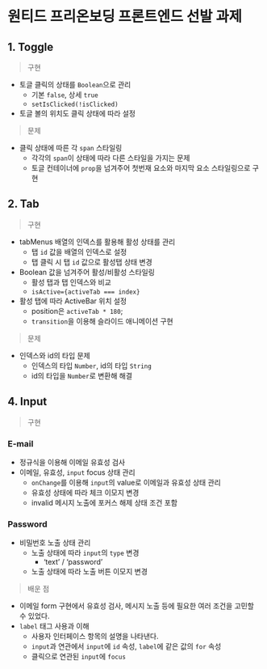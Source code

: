 # 원티드 프리온보딩 프론트엔드 선발 과제

## 1. Toggle

> 구현

- 토글 클릭의 상태를 `Boolean`으로 관리
  - 기본 `false`, 상세 `true`
  - `setIsClicked(!isClicked)`
- 토글 볼의 위치도 클릭 상태에 따라 설정

> 문제

- 클릭 상태에 따른 각 `span` 스타일링
  - 각각의 `span`이 상태에 따라 다른 스타일을 가지는 문제
  - 토글 컨테이너에 `prop`을 넘겨주어 첫번재 요소와 마지막 요소 스타일링으로 구현

## 2. Tab

> 구현

- tabMenus 배열의 인덱스를 활용해 활성 상태를 관리
  - 탭 `id` 값을 배열의 인덱스로 설정
  - 탭 클릭 시 탭 `id` 값으로 활성탭 상태 변경
- Boolean 값을 넘겨주어 활성/비활성 스타일링
  - 활성 탭과 탭 인덱스와 비교
  - `isActive={activeTab === index}`
- 활성 탭에 따라 ActiveBar 위치 설정
  - position은 `activeTab * 180`;
  - `transition`을 이용해 슬라이드 애니메이션 구현

> 문제

- 인덱스와 id의 타입 문제
  - 인덱스의 타입 `Number`, id의 타입 `String`
  - id의 타입을 `Number`로 변환해 해결

## 4. Input

> 구현

### E-mail

- 정규식을 이용해 이메일 유효성 검사
- 이메일, 유효성, `input` focus 상태 관리
  - `onChange`를 이용해 `input`의 value로 이메일과 유효성 상태 관리
  - 유효성 상태에 따라 체크 이모지 변경
  - invalid 메시지 노출에 포커스 해제 상태 조건 포함

### Password

- 비밀번호 노출 상태 관리
  - 노출 상태에 따라 `input`의 `type` 변경
    - ‘text’ / ‘password’
  - 노출 상태에 따라 노출 버튼 이모지 변경

> 배운 점

- 이메일 form 구현에서 유효성 검사, 메시지 노출 등에 필요한 여러 조건을 고민할 수 있었다.
- `label` 태그 사용과 이해
  - 사용자 인터페이스 항목의 설명을 나타낸다.
  - `input`과 연관에서 `input`에 `id` 속성, `label`에 같은 값의 `for` 속성
  - 클릭으로 연관된 `input`에 `focus`
